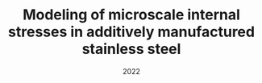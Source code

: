 ---
title: "Modeling of microscale internal stresses in additively manufactured stainless steel"
collection: publications
permalink: /publication/2022-Modeling-of-microscale-internal-stresses-in-additively-manufactured-stainless-steel
date: 2022
venue: 'Modelling and Simulation in Materials Science and Engineering'
paperurl: 'https://dx.doi.org/10.1088/1361-651X/ac8698'
citation: ' Yin Zhang,  Kunqing Ding,  Yejun Gu,  Wen Chen,  Y. Wang,  Jaafar El-Awady,  David McDowell,  Ting Zhu, &quot;Modeling of microscale internal stresses in additively manufactured stainless steel.&quot; Modelling and Simulation in Materials Science and Engineering, 30, 074001, 2022.'
authors: ' Yin Zhang,  Kunqing Ding,  Yejun Gu,  Wen Chen,  Y. Wang,  Jaafar El-Awady,  David McDowell,  Ting Zhu, '
volume: '30'
pages: '074001'
---